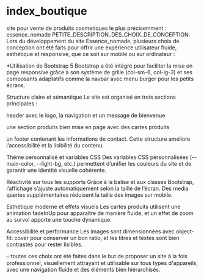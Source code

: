 # index_boutique
site pour vente de produits cosmetiques  le  plus précisemment : essence_nomade
PETITE_DESCRIPTION_DES_CHOIX_DE_CONCEPTION:
Lors du développement du site Essence_nomade, plusieurs choix de conception ont été faits pour offrir une expérience utilisateur fluide, esthétique et responsive, que ce soit sur mobile ou sur ordinateur :

*Utilisation de Bootstrap 5
Bootstrap a été intégré pour faciliter la mise en page responsive grâce à son système de grille (col-sm-6, col-lg-3) et ses composants adaptatifs comme la navbar avec menu burger pour les petits écrans.

Structure claire et sémantique
Le site est organisé en trois sections principales :

header avec le logo, la navigation et un message de bienvenue

une section produits bien mise en page avec des cartes produits

un footer contenant les informations de contact.
Cette structure améliore l’accessibilité et la lisibilité du contenu.

Thème personnalisé et variables CSS
Des variables CSS personnalisées (--main-color, --light-bg, etc.) permettent d’unifier les couleurs du site et de garantir une identité visuelle cohérente.

Réactivité sur tous les supports
Grâce à la balise <meta name="viewport"> et aux classes Bootstrap, l’affichage s’ajuste automatiquement selon la taille de l’écran. Des media queries supplémentaires réduisent la taille des images sur mobile.

Esthétique moderne et effets visuels
Les cartes produits utilisent une animation fadeInUp pour apparaître de manière fluide, et un effet de zoom au survol apporte une touche dynamique.

Accessibilité et performance
Les images sont dimensionnées avec object-fit: cover pour conserver un bon ratio, et les titres et textes sont bien contrastés pour rester lisibles.

✅toutes ces choix ont été faites dans le but de proposer un site à la fois professionnel, visuellement attrayant et utilisable sur tous types d'appareils, avec une navigation fluide et des éléments bien hiérarchisés.
